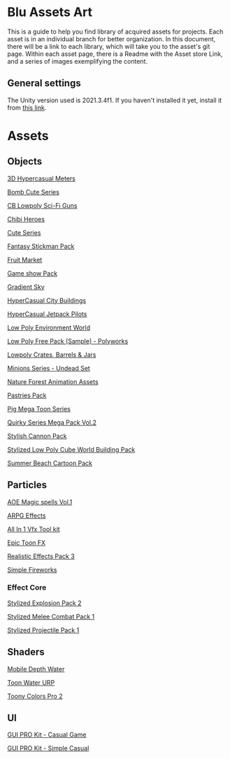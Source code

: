 # Blu Assets Art

This is a guide to help you find library of acquired assets for projects. Each asset is in an individual branch for better organization.
In this document, there will be a link to each library, which will take you to the asset's git page.
Within each asset page, there is a Readme with the Asset store Link, and a series of images exemplifying the content.

## General settings

The Unity version used is 2021.3.4f1. If you haven't installed it yet, install it from [this link](https://unity3d.com/en/get-unity/download/archive).

# Assets

## Objects

[3D Hypercasual Meters](https://github.com/BluebookApps/BluAssetsArt/tree/objects/3DHypercasualMeters)

[Bomb Cute Series](https://github.com/BluebookApps/BluAssetsArt/tree/objects/BombCuteSeries)

[CB Lowpoly Sci-Fi Guns](https://github.com/BluebookApps/BluAssetsArt/tree/objects/CBLowpolySci-Figuns)

[Chibi Heroes](https://github.com/BluebookApps/BluAssetsArt/tree/objects/ChibiHeroes)

[Cute Series](https://github.com/BluebookApps/BluAssetsArt/tree/objects/CuteSeries)

[Fantasy Stickman Pack](https://github.com/BluebookApps/BluAssetsArt/tree/objects/FantasyStickmanPack)

[Fruit Market](https://github.com/BluebookApps/BluAssetsArt/tree/objects/FruitMarket)

[Game show Pack](https://github.com/BluebookApps/BluAssetsArt/tree/objects/GameshowPack)

[Gradient Sky](https://github.com/BluebookApps/BluAssetsArt/tree/objects/GradientSky)

[HyperCasual City Buildings](https://github.com/BluebookApps/BluAssetsArt/tree/objects/HyperCasualCityBuildings)

[HyperCasual Jetpack Pilots](https://github.com/BluebookApps/BluAssetsArt/tree/objects/HyperCasualJetpackPilots)

[Low Poly Environment World](https://github.com/BluebookApps/BluAssetsArt/tree/objects/LowPolyEnvironmentWorld)

[Low Poly Free Pack (Sample) - Polyworks](https://github.com/BluebookApps/BluAssetsArt/tree/objects/LowPolyFreePack(Sample)-Polyworks)

[Lowpoly Crates, Barrels & Jars](https://github.com/BluebookApps/BluAssetsArt/tree/objects/LowpolyCrates%2CBarrels%26Jars)

[Minions Series - Undead Set](https://github.com/BluebookApps/BluAssetsArt/tree/objects/MinionsSeries-UndeadSet)

[Nature Forest Animation Assets](https://github.com/BluebookApps/BluAssetsArt/tree/objects/NatureForest)

[Pastries Pack](https://github.com/BluebookApps/BluAssetsArt/tree/objects/PastriesPack)

[Pig Mega Toon Series](https://github.com/BluebookApps/BluAssetsArt/tree/objects/PigMegaToonSeries)

[Quirky Series Mega Pack Vol.2](https://github.com/BluebookApps/BluAssetsArt/tree/objects/QuirkySeries)

[Stylish Cannon Pack](https://github.com/BluebookApps/BluAssetsArt/tree/objects/StylishCannonPack)

[Stylized Low Poly Cube World Building Pack](https://github.com/BluebookApps/BluAssetsArt/tree/objects/StylizedLowPolyCubeWorldBuildingPack)

[Summer Beach Cartoon Pack](https://github.com/BluebookApps/BluAssetsArt/tree/objects/SummerBeachCartoonPack)


## Particles

[AOE Magic spells Vol.1](https://github.com/BluebookApps/BluAssetsArt/tree/particles/AOEMagicspeelsVol.1)

[ARPG Effects](https://github.com/BluebookApps/BluAssetsArt/tree/particles/ActionRPGFX)

[All In 1 Vfx Tool kit](https://github.com/BluebookApps/BluAssetsArt/tree/particles/AllIn1VfxToolkit)

[Epic Toon FX](https://github.com/BluebookApps/BluAssetsArt/tree/particles/EpicToonFX)

[Realistic Effects Pack 3](https://github.com/BluebookApps/BluAssetsArt/tree/particles/RealisticEffectsPack3)

[Simple Fireworks](https://github.com/BluebookApps/BluAssetsArt/tree/particles/SimpleFireworks)

### Effect Core

[Stylized Explosion Pack 2](https://github.com/BluebookApps/BluAssetsArt/tree/particles/EffectCore/StylizedExplosionPack2)

[Stylized Melee Combat Pack 1](https://github.com/BluebookApps/BluAssetsArt/tree/particles/EffectCore/StylizedMeleePack1)

[Stylized Projectile Pack 1](https://github.com/BluebookApps/BluAssetsArt/tree/particles/EffectCore/StylizedProjectilePack1)

## Shaders

[Mobile Depth Water](https://github.com/BluebookApps/BluAssetsArt/tree/shaders/MobileDepthWater)

[Toon Water URP](https://github.com/BluebookApps/BluAssetsArt/tree/shaders/ToonWaterURP)

[Toony Colors Pro 2](https://github.com/BluebookApps/BluAssetsArt/tree/shaders/ToonyColorsPro2)

## UI

[GUI PRO Kit - Casual Game](https://github.com/BluebookApps/BluAssetsArt/tree/ui/GUIPROKit-CasualGame)

[GUI PRO Kit - Simple Casual](https://github.com/BluebookApps/BluAssetsArt/tree/ui/GUIPROKit-SimpleCasual)
